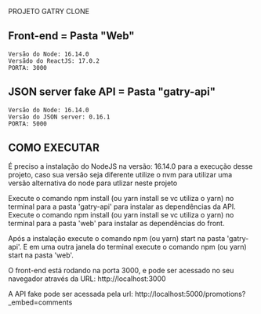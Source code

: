 PROJETO GATRY CLONE

## Front-end = Pasta "Web"
    Versão do Node: 16.14.0
    Versãdo do ReactJS: 17.0.2
    PORTA: 3000

## JSON server fake API = Pasta "gatry-api"
    Versão do Node: 16.14.0
    Versão do JSON server: 0.16.1
    PORTA: 5000

## COMO EXECUTAR
É preciso a instalação do NodeJS na versão: 16.14.0 para a execução desse projeto, caso sua versão seja diferente utilize o nvm para utilizar uma versão alternativa do node para utlizar neste projeto

Execute o comando npm install (ou yarn install se vc utiliza o yarn) no terminal para a pasta 'gatry-api' para instalar as dependências da API.
Execute o comando npm install (ou yarn install se vc utiliza o yarn) no terminal para a pasta 'web' para instalar as dependências do front.

Após a instalação execute o comando npm (ou yarn) start na pasta 'gatry-api'. 
E em uma outra janela do terminal execute o comando npm (ou yarn) start na pasta 'web'.

O front-end está rodando na porta 3000, e pode ser acessado no seu navegador através da URL:
http://localhost:3000

A API fake pode ser acessada pela url:
http://localhost:5000/promotions?_embed=comments
